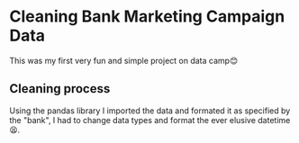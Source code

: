 # Cleaning Bank Marketing Campaign Data
This was my first very fun and simple project on data camp😊

## Cleaning process
Using the pandas library I imported the data and formated it as specified by the "bank", I had to change data types and format the ever elusive datetime😫.

